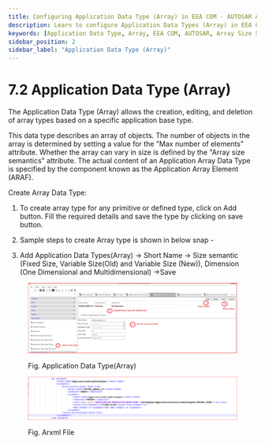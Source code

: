 ```yaml
---
title: Configuring Application Data Type (Array) in EEA COM - AUTOSAR Array Data Types
description: Learn to configure Application Data Types (Array) in EEA COM for AUTOSAR systems. Define array types with fixed or variable sizes, and set dimensions. Manage ECU data with custom arrays based on primitive or defined data types. Optimize communication and processing with flexible array structures.
keywords: [Application Data Type, Array, EEA COM, AUTOSAR, Array Size Semantics, Multidimensional Array, Primitive Type, ECU Data Management]
sidebar_position: 2
sidebar_label: "Application Data Type (Array)"
---
```


# 7.2 Application Data Type (Array)

The Application Data Type (Array) allows the creation, editing, and deletion of array types based on a specific application base type.

This data type describes an array of objects. The number of objects in the array is determined by setting a value for the "Max number of elements" attribute. Whether the array can vary in size is defined by the "Array size semantics" attribute. The actual content of an Application Array Data Type is specified by the component known as the Application Array Element (ARAF).
 
Create Array Data Type:
1. To create array type for any primitive or defined type, click on Add button. Fill the required details and save the type by clicking on save button.

2. Sample steps to create Array type is shown in below snap -

3. Add Application Data Types(Array) → Short Name → Size semantic (Fixed Size, Variable Size(Old) and Variable Size (New)), Dimension (One Dimensional and Multidimensional) →Save

<div class="text--center">

<figure>

![Application Data Type(Array)](../assets/image8.webp "- Application Data Type(Array)")
<figcaption>Fig. Application Data Type(Array)</figcaption>
</figure>
</div>


<div class="text--center">

<figure>

![Arxml File](../assets/image31.webp "- Arxml File")
<figcaption>Fig. Arxml File</figcaption>
</figure>
</div>